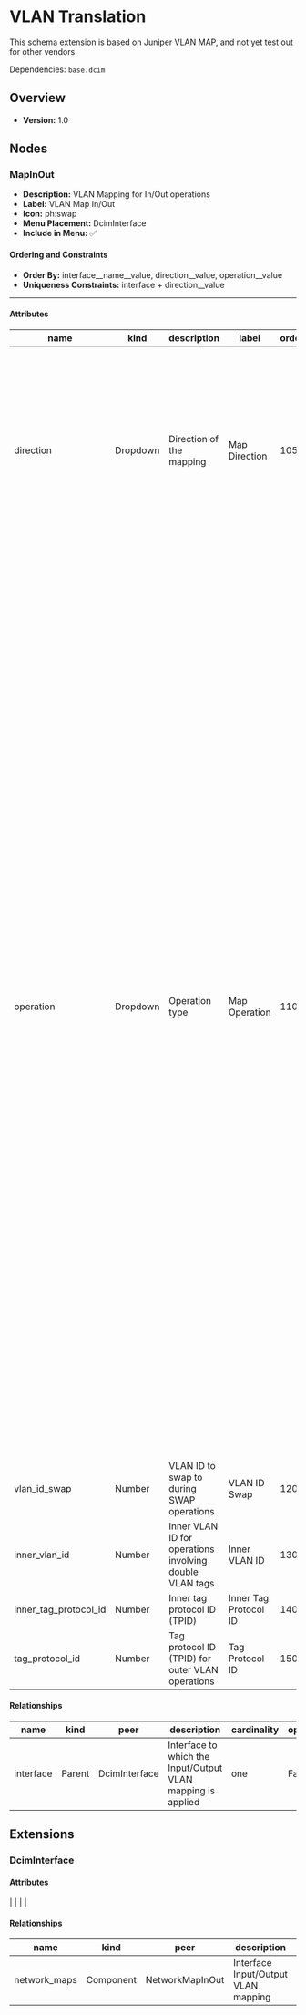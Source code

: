 # VLAN Translation

This schema extension is based on Juniper VLAN MAP, and not yet test out for other vendors.


Dependencies: `base.dcim`
## Overview
- **Version:** 1.0
## Nodes
### **MapInOut**
- **Description:** VLAN Mapping for In/Out operations
- **Label:** VLAN Map In/Out
- **Icon:** ph:swap
- **Menu Placement:** DcimInterface
- **Include in Menu:** ✅

#### Ordering and Constraints
- **Order By:** interface__name__value, direction__value, operation__value
- **Uniqueness Constraints:** interface + direction__value
---
#### Attributes
| name | kind | description | label | order_weight | choices | optional |
| ---- | ---- | ----------- | ----- | ------------ | ------- | -------- |
| direction | Dropdown | Direction of the mapping | Map Direction | 1050 | [{'name': 'input', 'label': 'Input', 'description': 'Input direction', 'color': '#D2B4DE'}, {'name': 'output', 'label': 'Output', 'description': 'Output direction', 'color': '#A9CCE3'}] | True |
| operation | Dropdown | Operation type | Map Operation | 1100 | [{'name': 'pop', 'label': 'POP', 'description': 'Single POP operation', 'color': '#B2D4E6'}, {'name': 'pop_pop', 'label': 'POP-POP', 'description': 'Double POP operation', 'color': '#AED6F1'}, {'name': 'pop_swap', 'label': 'POP-SWAP', 'description': 'POP then SWAP operation', 'color': '#A9DFBF'}, {'name': 'push', 'label': 'PUSH', 'description': 'Single PUSH operation', 'color': '#CDEACC'}, {'name': 'push_push', 'label': 'PUSH-PUSH', 'description': 'Double PUSH operation', 'color': '#9FA8DA'}, {'name': 'swap', 'label': 'SWAP', 'description': 'Single SWAP operation', 'color': '#D2B4DE'}, {'name': 'swap_push', 'label': 'SWAP-PUSH', 'description': 'SWAP then PUSH operation', 'color': '#C4B7E6'}, {'name': 'swap_swap', 'label': 'SWAP-SWAP', 'description': 'Double SWAP operation', 'color': '#CBC3E3'}] | True |
| vlan_id_swap | Number | VLAN ID to swap to during SWAP operations | VLAN ID Swap | 1200 |  | True |
| inner_vlan_id | Number | Inner VLAN ID for operations involving double VLAN tags | Inner VLAN ID | 1300 |  | True |
| inner_tag_protocol_id | Number | Inner tag protocol ID (TPID) | Inner Tag Protocol ID | 1400 |  | True |
| tag_protocol_id | Number | Tag protocol ID (TPID) for outer VLAN operations | Tag Protocol ID | 1500 |  | True |

#### Relationships
| name | kind | peer | description | cardinality | optional | label | order_weight |
| ---- | ---- | ---- | ----------- | ----------- | -------- | ----- | ------------ |
| interface | Parent | DcimInterface | Interface to which the Input/Output VLAN mapping is applied | one | False | Interface | 1000 |

## Extensions
### DcimInterface
#### Attributes
|  |
|  |

#### Relationships
| name | kind | peer | description | cardinality | label | order_weight |
| ---- | ---- | ---- | ----------- | ----------- | ----- | ------------ |
| network_maps | Component | NetworkMapInOut | Interface Input/Output VLAN mapping | many | Input/Output MAP | 1600 |
